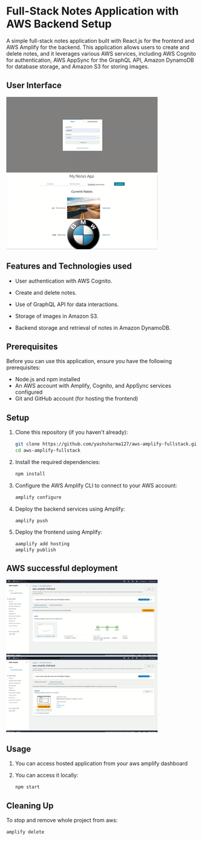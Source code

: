 # Full-Stack Notes Application with AWS Backend Setup

A simple full-stack notes application built with React.js for the frontend and AWS Amplify for the backend. This application allows users to create and delete notes, and it leverages various AWS services, including AWS Cognito for authentication, AWS AppSync for the GraphQL API, Amazon DynamoDB for database storage, and Amazon S3 for storing images.

## User Interface
<img src="/assets/images/auth.png" width="400" height="200"> <img src="/assets/images/ui.png" width="400" height="200">

## Features and Technologies used

- User authentication with AWS Cognito.

- Create and delete notes.

- Use of GraphQL API for data interactions.

- Storage of images in Amazon S3.

- Backend storage and retrieval of notes in Amazon DynamoDB.

## Prerequisites

Before you can use this application, ensure you have the following prerequisites:

- Node.js and npm installed
- An AWS account with Amplify, Cognito, and AppSync services configured
- Git and GitHub account (for hosting the frontend)

## Setup

1. Clone this repository (if you haven't already):

   ```bash
   git clone https://github.com/yashsharma127/aws-amplify-fullstack.git
   cd aws-amplify-fullstack
   ```

2. Install the required dependencies:

   ```bash
   npm install
   ```

3. Configure the AWS Amplify CLI to connect to your AWS account:

   ```bash
   amplify configure
   ```

4. Deploy the backend services using Amplify:

   ```
   amplify push
   ```

5. Deploy the frontend using Amplify:

   ```
   aamplify add hosting
   amplify publish
   ```

## AWS successful deployment
<img src="/assets/images/frntdep.png" width="400" height="200"> <img src="/assets/images/bakdep.png" width="400" height="200">

## Usage

1. You can access hosted application from your aws amplify dashboard

2. You can access it locally:

   ```
   npm start
   ```

## Cleaning Up

To stop and remove whole project from aws:

```
amplify delete
```
